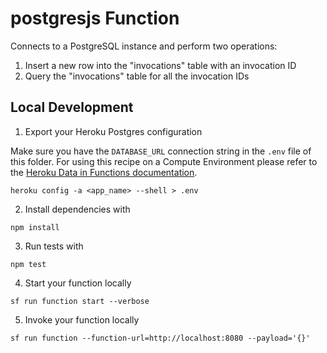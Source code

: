 # postgresjs Function

Connects to a PostgreSQL instance and perform two operations:

1. Insert a new row into the "invocations" table with an invocation ID
2. Query the "invocations" table for all the invocation IDs

## Local Development

1. Export your Heroku Postgres configuration

Make sure you have the `DATABASE_URL` connection string in the `.env` file of this folder. For using this recipe on a Compute Environment please refer to the [Heroku Data in Functions documentation](https://developer.salesforce.com/docs/platform/functions/guide/heroku-data.html).

```
heroku config -a <app_name> --shell > .env
```

2. Install dependencies with

```
npm install
```

3. Run tests with

```
npm test
```

4. Start your function locally

```
sf run function start --verbose
```

5. Invoke your function locally

```
sf run function --function-url=http://localhost:8080 --payload='{}'
```
